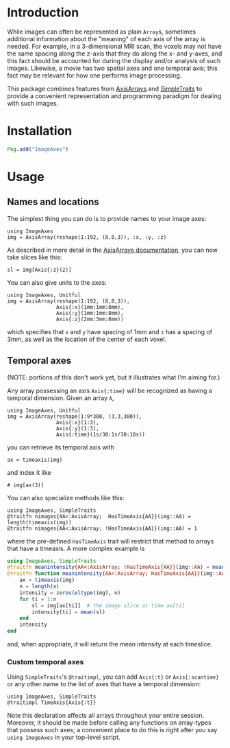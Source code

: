 # Introduction

While images can often be represented as plain `Array`s, sometimes
additional information about the "meaning" of each axis of the array
is needed.  For example, in a 3-dimensional MRI scan, the voxels may
not have the same spacing along the z-axis that they do along the x-
and y-axes, and this fact should be accounted for during the display
and/or analysis of such images.  Likewise, a movie has two spatial
axes and one temporal axis; this fact may be relevant for how one
performs image processing.

This package combines features from
[AxisArrays](https://github.com/mbauman/AxisArrays.jl) and
[SimpleTraits](https://github.com/mauro3/SimpleTraits.jl) to provide a
convenient representation and programming paradigm for dealing with
such images.

# Installation

```jl
Pkg.add("ImageAxes")
```

# Usage

## Names and locations

The simplest thing you can do is to provide names to your image axes:

```@example 1
using ImageAxes
img = AxisArray(reshape(1:192, (8,8,3)), :x, :y, :z)
```

As described in more detail in the [AxisArrays documentation](https://github.com/mbauman/AxisArrays.jl), you can now take slices like this:

```@example 1
sl = img[Axis{:z}(2)]
```

You can also give units to the axes:

```@example
using ImageAxes, Unitful
img = AxisArray(reshape(1:192, (8,8,3)),
                Axis{:x}(1mm:1mm:8mm),
                Axis{:y}(1mm:1mm:8mm),
                Axis{:z}(2mm:3mm:8mm))
```

which specifies that `x` and `y` have spacing of 1mm and `z` has a
spacing of 3mm, as well as the location of the center of each voxel.

## Temporal axes

(NOTE: portions of this don't work yet, but it illustrates what I'm aiming for.)

Any array possessing an axis `Axis{:time}` will be recognized as
having a temporal dimension.  Given an array `A`,

```@example 2
using ImageAxes, Unitful
img = AxisArray(reshape(1:9*300, (3,3,300)),
                Axis{:x}(1:3),
                Axis{:y}(1:3),
                Axis{:time}(1s/30:1s/30:10s))
```

you can retrieve its temporal axis with

```@example 2
ax = timeaxis(img)
```

and index it like

```@example 2
# img[ax(3)]
```

You can also specialize methods like this:

```@example
using ImageAxes, SimpleTraits
@traitfn nimages{AA<:AxisArray;  HasTimeAxis{AA}}(img::AA) = length(timeaxis(img))
@traitfn nimages{AA<:AxisArray; !HasTimeAxis{AA}}(img::AA) = 1
```

where the pre-defined `HasTimeAxis` trait will restrict that method to
arrays that have a timeaxis. A more complex example is

```julia
using ImageAxes, SimpleTraits
@traitfn meanintensity{AA<:AxisArray; !HasTimeAxis{AA}}(img::AA) = mean(img)
@traitfn function meanintensity{AA<:AxisArray; HasTimeAxis{AA}}(img::AA)
    ax = timeaxis(img)
    n = length(x)
    intensity = zeros(eltype(img), n)
    for ti = 1:n
        sl = img[ax[ti]]  # the image slice at time ax[ti]
        intensity[ti] = mean(sl)
    end
    intensity
end
```

and, when appropriate, it will return the mean intensity at each timeslice.

### Custom temporal axes

Using `SimpleTraits`'s `@traitimpl`, you can add `Axis{:t}` or
`Axis{:scantime}` or any other name to the list of axes that have a
temporal dimension:

```@example
using ImageAxes, SimpleTraits
@traitimpl TimeAxis{Axis{:t}}
```

Note this declaration affects all arrays throughout your entire
session.  Moreover, it should be made before calling any functions on
array-types that possess such axes; a convenient place to do this is
right after you say `using ImageAxes` in your top-level script.
